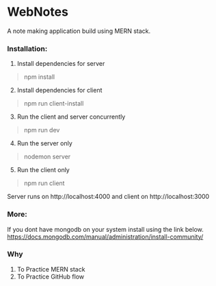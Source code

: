 # WebNotes
A note making application build using MERN stack.

### Installation:

1. Install dependencies for server
> npm install

2. Install dependencies for client
> npm run client-install

3. Run the client and server concurrently
> npm run dev

4. Run the server only
> nodemon server

5. Run the client only 
> npm run client

Server runs on http://localhost:4000 and client on http://localhost:3000

### More:

If you dont have mongodb on your system install using the link below.
https://docs.mongodb.com/manual/administration/install-community/

### Why

1. To Practice MERN stack
2. To Practice GitHub flow
